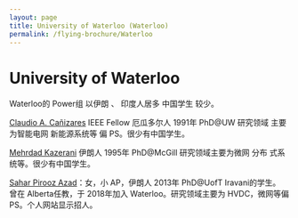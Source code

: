 ```yaml
---
layout: page
title: University of Waterloo (Waterloo)
permalink: /flying-brochure/Waterloo
---
```

# University of Waterloo

Waterloo的 Power组 以伊朗 、 印度人居多 中国学生 较少。

[Claudio A. Cañizares](https://uwaterloo.ca/electrical-computer-engineering/profile/ccanizar) IEEE Fellow 厄瓜多尔人 1991年 PhD@UW 研究领域
主要为智能电网 新能源系统等 偏 PS。很少有中国学生。

[Mehrdad Kazerani](https://uwaterloo.ca/electrical-computer-engineering/profile/mkazeran) 伊朗人 1995年 PhD@McGill 研究领域主要为微网 分布
式系统等。很少有中国学生。

[Sahar Pirooz Azad](https://uwaterloo.ca/electrical-computer-engineering/profile/s3azad)：女，小 AP，伊朗人 2013年 PhD@UofT Iravani的学生。
曾在 Alberta任教，于 2018年加入 Waterloo。研究领域主要为 HVDC，微网等偏 PS。个人网站显示招人。
